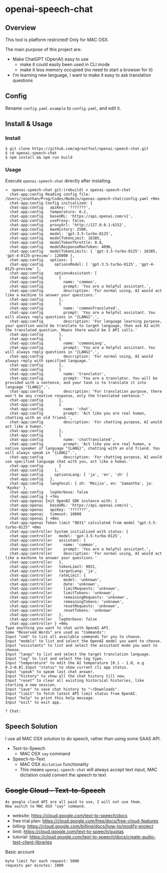 # openai-speech-chat

## Overview

This tool is platform restricted! Only for MAC OSX.

The main purpose of this project are:

- Make ChatGPT (OpenAI) easy to use
  - make it could easily been used in CLI mode
  - make it less memory occupied (no need to start a browser for it)
- I'm learning new language, I want to make it easy to ask translation questions

## Config

Rename `config.yaml.example` to `config.yaml`, and edit it.

## Install & Usage

### Install

```
$ git clone https://github.com/agreatfool/openai-speech-chat.git
$ cd openai-speech-chat
$ npm install && npm run build
```

### Usage

Execute `openai-speech-chat` directly after installing.

```
➜  openai-speech-chat git:(rebuild) ✗ openai-speech-chat
  chat-app:config Reading config file: /Users/jonathan/Prog/Codes/NodeJs/openai-speech-chat/config.yaml +0ms
  chat-app:config Config initialized: {
  chat-app:config   apiKey: '???????',
  chat-app:config   temperature: 0.2,
  chat-app:config   baseURL: 'https://api.openai.com/v1',
  chat-app:config   useProxy: false,
  chat-app:config   proxyUrl: 'http://127.0.0.1:6152',
  chat-app:config   maxHistory: 2500,
  chat-app:config   model: 'gpt-3.5-turbo-0125',
  chat-app:config   modelTokenLimit: 16385,
  chat-app:config   modelTokenThrottle: 0.8,
  chat-app:config   modelResponseMaxToken: 4096,
  chat-app:config   modelTokenLimits: { 'gpt-3.5-turbo-0125': 16385, 'gpt-4-0125-preview': 128000 },
  chat-app:config   options: {
  chat-app:config     optionsModel: [ 'gpt-3.5-turbo-0125', 'gpt-4-0125-preview' ],
  chat-app:config     optionsAssistant: [
  chat-app:config       {
  chat-app:config         name: 'common',
  chat-app:config         prompt: 'You are a helpful assistant.',
  chat-app:config         description: 'For normal using, AI would act like a machine to answer your questions.'
  chat-app:config       },
  chat-app:config       {
  chat-app:config         name: 'commonTranslated',
  chat-app:config         prompt: 'You are a helpful assistant. You will always reply questions in "{LANG}".',
  chat-app:config         description: 'For language learning purpose, your question would be translate to target language, then ask AI with the translated question. Means there would be 2 API calls.'
  chat-app:config       },
  chat-app:config       {
  chat-app:config         name: 'commonLang',
  chat-app:config         prompt: 'You are a helpful assistant. You will always reply questions in "{LANG}".',
  chat-app:config         description: 'For normal using, AI would always reply with specified language.'
  chat-app:config       },
  chat-app:config       {
  chat-app:config         name: 'translator',
  chat-app:config         prompt: 'You are a translator. You will be provided with a sentence, and your task is to translate it into language "{LANG}".',
  chat-app:config         description: "For translation purpose, there won't be any creative response, only the translated sentence."
  chat-app:config       },
  chat-app:config       {
  chat-app:config         name: 'chat',
  chat-app:config         prompt: 'Act like you are real human, chatting with an old friend.',
  chat-app:config         description: 'For chatting purpose, AI would act like a human.'
  chat-app:config       },
  chat-app:config       {
  chat-app:config         name: 'chatTranslated',
  chat-app:config         prompt: 'Act like you are real human, a native speaker of language "{LANG}", chatting with an old friend. You will always speak in "{LANG}".',
  chat-app:config         description: 'For chatting purpose, AI would use specified language chat with you, act like a human.'
  chat-app:config       }
  chat-app:config     ],
  chat-app:config     optionsLang: [ 'ja', 'en', 'zh' ]
  chat-app:config   },
  chat-app:config   langVocal: { zh: 'Meijia', en: 'Samantha', ja: 'Kyoko' },
  chat-app:config   logVerbose: false
  chat-app:config } +7ms
  chat-app:openai Init OpenAI SDK instance with: {
  chat-app:openai   baseURL: 'https://api.openai.com/v1',
  chat-app:openai   apiKey: '???????',
  chat-app:openai   timeout: 10000
  chat-app:openai } +0ms
  chat-app:openai Token limit "9831" calculated from model "gpt-3.5-turbo-0125" +0ms
  chat-app:controller System initialized with status: {
  chat-app:controller   model: 'gpt-3.5-turbo-0125',
  chat-app:controller   assistant: {
  chat-app:controller     name: 'common',
  chat-app:controller     prompt: 'You are a helpful assistant.',
  chat-app:controller     description: 'For normal using, AI would act like a machine to answer your questions.'
  chat-app:controller   },
  chat-app:controller   tokenLimit: 9831,
  chat-app:controller   targetLang: 'ja',
  chat-app:controller   rateLimit: {
  chat-app:controller     model: 'unknown',
  chat-app:controller     date: 'unknown',
  chat-app:controller     limitRequests: 'unknown',
  chat-app:controller     limitTokens: 'unknown',
  chat-app:controller     remainingRequests: 'unknown',
  chat-app:controller     remainingTokens: 'unknown',
  chat-app:controller     resetRequests: 'unknown',
  chat-app:controller     resetTokens: 'unknown'
  chat-app:controller   },
  chat-app:controller   logVerbose: false
  chat-app:controller } +0ms
Type anything you want to chat with OpenAI API.
Some "Reserved Words" are used as "Commands":
Input "cmd" to list all available commands for you to choose.
Input "models" to list and select the OpenAI model you want to choose.
Input "assistants" to list and select the assistant mode you want to choose.
Input "langs" to list and select the target translation language.
Input "log" to list and select the log type.
Input "temperature" to edit the AI temperature [0.1 - 1.0, e.g 0.2~0.8].Input "status" to show current cli app status.
Input "speak" to speak last chat answer.
Input "history" to show all the chat history till now.
Input "reset" to clear all existing historical histories, like starting a new session.
Input "save" to save chat history to "~/Downloads".
Input "limit" to fetch latest API limit status from OpenAI.
Input "help" to print this help message.
Input "exit" to exit app.

? Chat:
```

## Speech Solution

I use all MAC OSX solution to do speech, rather than using some SAAS API.

- Text-to-Speech
  - MAC OSX `say` command
- Speech-to-Text
  - MAC OSX `dictation` functionality
  - This means `openai-speech-chat` will always accept text input, MAC dictation could convert the speech to text

## ~~Google Cloud - Text-to-Speech~~

```
As google cloud API are all paid to use, I will not use them.
Now switch to MAC OSX "say" command.
```

- website: https://cloud.google.com/text-to-speech/docs
- free trial plan: https://cloud.google.com/free/docs/free-cloud-features
- billing: https://cloud.google.com/billing/docs/how-to/modify-project
- limit: https://cloud.google.com/text-to-speech/quotas
- tutorial: https://cloud.google.com/text-to-speech/docs/create-audio-text-client-libraries

Basic account

```
byte limit for each request: 5000
requests per minutes: 1000
```
